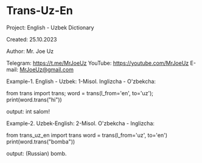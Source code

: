 # Trans-Uz-En
Project: English - Uzbek Dictionary

Created: 25.10.2023

Author: Mr. Joe Uz

Telegram:
https://t.me/MrJoeUz
YouTube:
https://youtube.com/MrJoeUz
E-mail:
MrJoeUz@gmail.com
     
Example-1. English - Uzbek:
1-Misol. Inglizcha - O'zbekcha:

from trans import trans; 
word = trans(l_from='en', to='uz'); 
print(word.trans("hi"))

output: int salom!

Example-2. Uzbek-English:
2-Misol. O'zbekcha - Inglizcha:

 from trans_uz_en import trans
 word = trans(l_from='uz', to='en')
 print(word.trans("bomba"))
    
output: (Russian) bomb.
